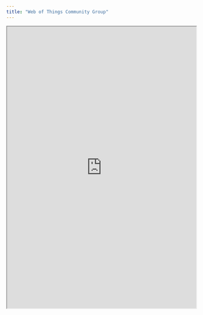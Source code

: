 ```yaml
---
title: "Web of Things Community Group"
---
```



<iframe height="750" width="100%" src="https://ewelton.github.io/ktest/wiki.html#Web%20of%20Things%20Community%20Group"></iframe>
